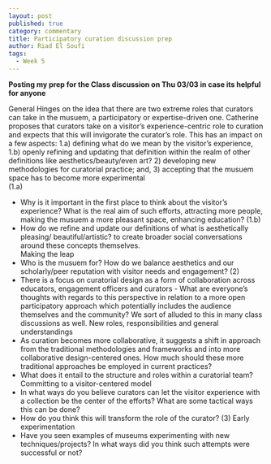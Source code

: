 ```yaml
---
layout: post
published: true
category: commentary
title: Participatory curation discussion prep
author: Riad El Soufi
tags:
  - Week 5
---
```

**Posting my prep for the Class discussion on Thu 03/03 in case its helpful for anyone**

General 
Hinges on the idea that there are two extreme roles that curators can take in the musuem, a participatory or expertise-driven one. Catherine proposes that curators take on a visitor’s experience-centric role to curation and expects that this will invigorate the curator’s role. This has an impact on a few aspects: 1.a) defining what do we mean by the visitor’s experience, 1.b) openly refining and updating that definition within the realm of other definitions like aesthetics/beauty/even art? 2) developing new methodologies for curatorial practice; and,  3) accepting that the musuem space has to become more experimental      
(1.a) 
- Why is it important in the first place to think about the visitor’s experience? What is the real aim of such efforts, attracting more people, making the musuem a more pleasant space, enhancing education? 
(1.b) 
- How do we refine and update our definitions of what is aesthetically pleasing/ beautiful/artistic? to create broader social conversations around these concepts themselves.   
Making the leap
- Who is the musuem for? How do we balance aesthetics and our scholarly/peer reputation with visitor needs and engagement? 
(2) 
- There is a focus on curatorial design as a form of collaboration across educators, engagement officers and curators - What are everyone’s thoughts with regards to this perspective in relation to a more open participatory approach which potentially includes the audience themselves and the community? We sort of alluded to this in many class discussions as well. 
New roles, responsibilities and general understandings 
- As curation becomes more collaborative, it suggests a shift in approach from the traditional methodologies and frameworks and into more collaborative design-centered ones. How much should these more traditional approaches be employed in current practices? 
- What does it entail to the structure and roles within a curatorial team? 
Committing to a visitor-centered model 
- In what ways do you believe curators can let the visitor experience with a collection be the center of the efforts? What are some tactical ways this can be done? 
- How do you think this will transform the role of the curator? 
(3) 
Early experimentation 
- Have you seen examples of museums experimenting with new techniques/projects? In what ways did you think such attempts were successful or not? 

